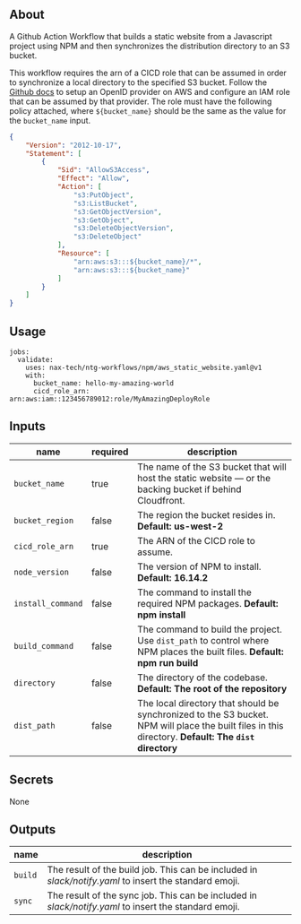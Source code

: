 ## About

A Github Action Workflow that builds a static website from a Javascript project using NPM and then synchronizes the distribution directory to an S3 bucket.

This workflow requires the arn of a CICD role that can be assumed in order to synchronize a local directory to the specified S3 bucket. Follow the [Github docs](https://docs.github.com/en/actions/deployment/security-hardening-your-deployments/configuring-openid-connect-in-amazon-web-services) to setup an OpenID provider on AWS and configure an IAM role that can be assumed by that provider. The role must have the following policy attached, where `${bucket_name}` should be the same as the value for the `bucket_name` input.

```json
{
    "Version": "2012-10-17",
    "Statement": [
        {
            "Sid": "AllowS3Access",
            "Effect": "Allow",
            "Action": [
                "s3:PutObject",
                "s3:ListBucket",
                "s3:GetObjectVersion",
                "s3:GetObject",
                "s3:DeleteObjectVersion",
                "s3:DeleteObject"
            ],
            "Resource": [
                "arn:aws:s3:::${bucket_name}/*",
                "arn:aws:s3:::${bucket_name}"
            ]
        }
    ]
}
```

## Usage

```
jobs:
  validate:
    uses: nax-tech/ntg-workflows/npm/aws_static_website.yaml@v1
    with:
      bucket_name: hello-my-amazing-world
      cicd_role_arn: arn:aws:iam::123456789012:role/MyAmazingDeployRole
```

## Inputs

| name | required | description |
| --- | --- | --- |
| `bucket_name` | true | The name of the S3 bucket that will host the static website — or the backing bucket if behind Cloudfront. |
| `bucket_region` | false | The region the bucket resides in. **Default: us-west-2** |
| `cicd_role_arn` | true | The ARN of the CICD role to assume. |
| `node_version` | false | The version of NPM to install. **Default: 16.14.2** |
| `install_command` | false | The command to install the required NPM packages. **Default: npm install** |
| `build_command` | false | The command to build the project. Use `dist_path` to control where NPM places the built files. **Default: npm run build** |
| `directory` | false | The directory of the codebase. **Default: The root of the repository** |
| `dist_path` | false | The local directory that should be synchronized to the S3 bucket. NPM will place the built files in this directory. **Default: The `dist` directory** |

## Secrets

None

## Outputs

| name | description |
| --- | --- |
| `build` | The result of the build job. This can be included in _slack/notify.yaml_ to insert the standard emoji. |
| `sync` | The result of the sync job. This can be included in _slack/notify.yaml_ to insert the standard emoji. |
